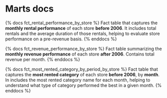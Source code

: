 # Marts docs

{% docs fct_rental_performance_by_store %}
Fact table that captures the **monthly rental performance** of each store **before 2006**. It includes total rentals and the average duration of those rentals, helping to evaluate store performance on a pre-revenue basis.
{% enddocs %}

{% docs fct_revenue_performance_by_store %}
Fact table summarizing the **monthly revenue performance** of each store **after 2006**. Contains total revenue per month.
{% enddocs %}

{% docs fct_most_rented_category_by_period_by_store %}
Fact table that captures the **most rented category** of each store **before 2006**, by **month**. In includes the most rented category name for each month, helping to understand what type of category performed the best in a given month.
{% enddocs %}
